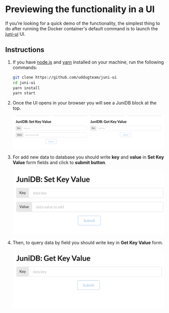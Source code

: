 # Previewing the functionality in a UI

If you’re looking for a quick demo of the functionality, the simplest thing to do after running the
Docker container's default command is to launch the [juni-ui] UI.

## Instructions

1. If you have [node.js] and [yarn] installed on your machine, run the following commands:

    ```bash
    git clone https://github.com/uddugteam/juni-ui
    cd juni-ui
    yarn install
    yarn start
    ```

2. Once the UI opens in your browser you will see a JuniDB block at the top.
   <center><img alt="" src="./img/juni-1.png" /></center>
3. For add new data to database you should write **key** and
   **value** in **Set Key Value** form fields and click to **submit button**.

   <center><img alt="" src="./img/juni-2.png" /></center>

4. Then, to query data by field you should write key in **Get Key Value** form.

   <center><img alt="" src="./img/juni-3.png" /></center>

[node.js]: https://nodejs.org
[yarn]: https://yarnpkg.com
[juni-ui]: https://github.com/uddugteam/juni-ui
